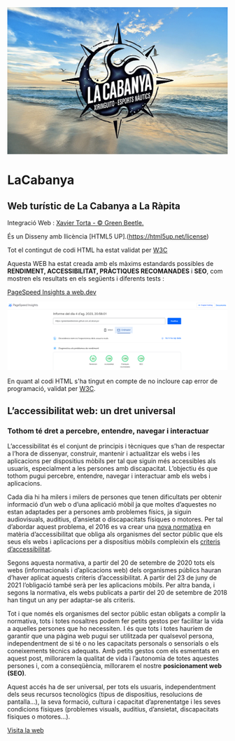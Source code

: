 <img src="../images/LogoPlatja.webp">

# LaCabanya

## Web turístic de La Cabanya a La Ràpita

Integració Web : [Xavier Torta - © Green Beetle. ](https://greenbeetlestore.github.io/CV/)

És un Disseny amb llicència [HTML5 UP].(https://html5up.net/license)

Tot el contingut de codi HTML ha estat validat per [W3C](https://validator.w3.org/#validate_by_uri)

Aquesta WEB ha estat creada amb els màxims estandards possibles de <b>RENDIMENT, ACCESSIBILITAT, PRÀCTIQUES RECOMANADES</b> i <b>SEO</b>, com mostren els resultats en els següents i diferents tests :

[PageSpeed Insights a web.dev](https://pagespeed.web.dev/analysis/https-greenbeetlestore-github-io-LaCabanya/cwir1yh4k9?form_factor=desktop)

<img src="psi.png" alt="Resultats del test">



En quant al codi HTML s'ha tingut en compte de no incloure cap error de programació, validat per [W3C](https://validator.w3.org/#validate_by_uri).


## L’accessibilitat web: un dret universal

### Tothom té dret a percebre, entendre, navegar i interactuar

L’accessibilitat és el conjunt de principis i tècniques que s’han de respectar a l’hora de dissenyar, construir, mantenir i actualitzar els webs i les aplicacions per dispositius mòbils per tal que siguin més accessibles als usuaris, especialment a les persones amb discapacitat. L’objectiu és que tothom pugui percebre, entendre, navegar i interactuar amb els webs i aplicacions.

Cada dia hi ha milers i milers de persones que tenen dificultats per obtenir informació d’un web o d’una aplicació mòbil ja que moltes d’aquestes no estan adaptades per a persones amb problemes físics, ja siguin audiovisuals, auditius, d’ansietat o discapacitats físiques o motores. Per tal d’abordar aquest problema, el 2016 es va crear una <a href="https://www.boe.es/diario_boe/txt.php?id=BOE-A-2018-12699">nova normativa</a> en matèria d’accessibilitat que obliga als organismes del sector públic que els seus els webs i aplicacions per a dispositius mòbils compleixin els <a href="http://accesibilidadweb.dlsi.ua.es/?menu=criterios-2.0">criteris d’accessibilitat</a>.

Segons aquesta normativa, a partir del 20 de setembre de 2020 tots els webs (informacionals i d’aplicacions web) dels organismes públics hauran d’haver aplicat aquests criteris d’accessibilitat. A partir del 23 de juny de 2021 l’obligació també serà per les aplicacions mòbils. Per altra banda, i segons la normativa, els webs publicats a partir del 20 de setembre de 2018 han tingut un any per adaptar-se als criteris.

Tot i que només els organismes del sector públic estan obligats a complir la normativa, tots i totes nosaltres podem fer petits gestos per facilitar la vida a aquelles persones que ho necessiten. I és que tots i totes hauríem de garantir que una pàgina web pugui ser utilitzada per qualsevol persona, independentment de si té o no les capacitats personals o sensorials o els coneixements tècnics adequats. Amb petits gestos com els esmentats en aquest post, millorarem la qualitat de vida i l’autonomia de totes aquestes persones i, com a conseqüència, millorarem el nostre <b>posicionament web (SEO)</b>.

Aquest accés ha de ser universal, per tots els usuaris, independentment dels seus recursos tecnològics (tipus de dispositius, resolucions de pantalla…), la seva formació, cultura i capacitat d’aprenentatge i les seves condicions físiques (problemes visuals, auditius, d’ansietat, discapacitats físiques o motores…).

[Visita la web](https://greenbeetlestore.github.io/LaCabanya/)
